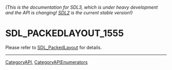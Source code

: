 ###### (This is the documentation for SDL3, which is under heavy development and the API is changing! [SDL2](https://wiki.libsdl.org/SDL2/) is the current stable version!)
# SDL_PACKEDLAYOUT_1555

Please refer to [SDL_PackedLayout](SDL_PackedLayout) for details.

----
[CategoryAPI](CategoryAPI), [CategoryAPIEnumerators](CategoryAPIEnumerators)

